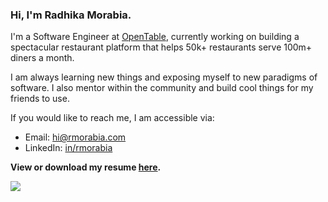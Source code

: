 ### Hi, I'm Radhika Morabia.

I'm a Software Engineer at [OpenTable](https://opentable.com), currently working on building a spectacular restaurant platform that helps 50k+ restaurants serve 100m+ diners a month.

I am always learning new things and exposing myself to new paradigms of software. I also mentor within the community and build cool things for my friends to use.

If you would like to reach me, I am accessible via:

- Email: [hi@rmorabia.com](mailto:hi@rmorabia.com)
- LinkedIn: [in/rmorabia](http://linkedin.com/in/rmorabia)

**View or download my resume [here](https://docs.google.com/document/d/1jyR1JjXyKc4wtUDD9aRMLeHxjdC2R3a0SpHtMfrCF60/edit?usp=sharing).**

![](https://komarev.com/ghpvc/?username=rmorabia)



